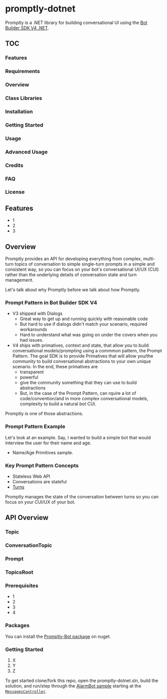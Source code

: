 # promptly-dotnet

Promptly is a .NET library for building conversational UI using the [Bot Builder SDK V4 .NET](https://github.com/Microsoft/botbuilder-dotnet).

## TOC
### Features
### Requirements
### Overview
### Class Libraries
### Installation
### Getting Started
### Usage
### Advanced Usage
### Credits
### FAQ
### License

## Features
* 1
* 2
* 3

## Overview
Promptly provides an API for developing everything from complex, multi-turn topics of conversation to simple single-turn prompts in a simple and consistent way, so you can focus on your bot's conversational UI/UX (CUI) rather than the underlying details of conversation state and turn management.

Let's talk about why Promptly before we talk about how Promptly.

### Prompt Pattern in Bot Builder SDK V4
* V3 shipped with Dialogs
    * Great way to get up and running quickly with reasonable code
    * But hard to use if dialogs didn't match your scenario, required workarounds
    * Hard to understand what was going on under the covers when you had issues.
* V4 ships with primatives, context and state, that allow you to build conversational models/prompting using a commmon pattern, the Prompt Pattern. The goal SDK is to provide Primatives that will allow you/the community to build conversational abstractions to your own unique scenario. In the end, these primatives are
    * transparent
    * powerful
    * give the community something that they can use to build abstractions
    * But, in the case of the Prompt Pattern, can rquire a lot of code/convention/and in more complex conversational models, complexity to build a natural bot CUI.

Promptly is one of those abstractions.

### Prompt Pattern Example

Let's look at an example. Say, I wanted to build a simple bot that would interview the user for their name and age.

* Name/Age Primitives sample.

### Key Prompt Pattern Concepts
* Stateless Web API
* Conversations are stateful
* [Turns](https://en.wikipedia.org/wiki/Turn-taking)

Promptly manages the state of the conversation between turns so you can focus on your CUI/UX of your bot.

## API Overview
### Topic
### ConversationTopic
### Prompt
### TopicsRoot

### Prerequisites
* 1
* 2
* 3
* 4

### Packages
You can install the [Promptly-Bot package](https://www.nuget.org/packages/Promptly-Bot/) on nuget.

### Getting Started
1. X
2. Y
3. Z

To get started clone/fork this repo, open the promptly-dotnet.sln, build the solution, and run/step through the [AlarmBot sample](Samples/AlarmBot/) starting at the [`MessagesController`](Samples/AlarmBot/Controllers/MessagesController.cs).






